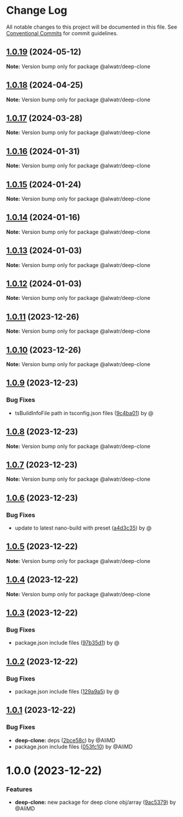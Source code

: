 # Change Log

All notable changes to this project will be documented in this file.
See [Conventional Commits](https://conventionalcommits.org) for commit guidelines.

## [1.0.19](https://github.com/Alwatr/nanolib/compare/@alwatr/deep-clone@1.0.18...@alwatr/deep-clone@1.0.19) (2024-05-12)

**Note:** Version bump only for package @alwatr/deep-clone

## [1.0.18](https://github.com/Alwatr/nanolib/compare/@alwatr/deep-clone@1.0.17...@alwatr/deep-clone@1.0.18) (2024-04-25)

**Note:** Version bump only for package @alwatr/deep-clone

## [1.0.17](https://github.com/Alwatr/nanolib/compare/@alwatr/deep-clone@1.0.16...@alwatr/deep-clone@1.0.17) (2024-03-28)

**Note:** Version bump only for package @alwatr/deep-clone

## [1.0.16](https://github.com/Alwatr/nanolib/compare/@alwatr/deep-clone@1.0.15...@alwatr/deep-clone@1.0.16) (2024-01-31)

**Note:** Version bump only for package @alwatr/deep-clone

## [1.0.15](https://github.com/Alwatr/nanolib/compare/@alwatr/deep-clone@1.0.14...@alwatr/deep-clone@1.0.15) (2024-01-24)

**Note:** Version bump only for package @alwatr/deep-clone

## [1.0.14](https://github.com/Alwatr/nanolib/compare/@alwatr/deep-clone@1.0.13...@alwatr/deep-clone@1.0.14) (2024-01-16)

**Note:** Version bump only for package @alwatr/deep-clone

## [1.0.13](https://github.com/Alwatr/nanolib/compare/@alwatr/deep-clone@1.0.12...@alwatr/deep-clone@1.0.13) (2024-01-03)

**Note:** Version bump only for package @alwatr/deep-clone

## [1.0.12](https://github.com/Alwatr/nanolib/compare/@alwatr/deep-clone@1.0.11...@alwatr/deep-clone@1.0.12) (2024-01-03)

**Note:** Version bump only for package @alwatr/deep-clone

## [1.0.11](https://github.com/Alwatr/nanolib/compare/@alwatr/deep-clone@1.0.10...@alwatr/deep-clone@1.0.11) (2023-12-26)

**Note:** Version bump only for package @alwatr/deep-clone

## [1.0.10](https://github.com/Alwatr/nanolib/compare/@alwatr/deep-clone@1.0.9...@alwatr/deep-clone@1.0.10) (2023-12-26)

**Note:** Version bump only for package @alwatr/deep-clone

## [1.0.9](https://github.com/Alwatr/nanolib/compare/@alwatr/deep-clone@1.0.8...@alwatr/deep-clone@1.0.9) (2023-12-23)

### Bug Fixes

- tsBuildInfoFile path in tsconfig.json files ([9c4ba01](https://github.com/Alwatr/nanolib/commit/9c4ba01afdd6657de4e5feef09bb6ee03d9ce053)) by @

## [1.0.8](https://github.com/Alwatr/nanolib/compare/@alwatr/deep-clone@1.0.7...@alwatr/deep-clone@1.0.8) (2023-12-23)

**Note:** Version bump only for package @alwatr/deep-clone

## [1.0.7](https://github.com/Alwatr/nanolib/compare/@alwatr/deep-clone@1.0.6...@alwatr/deep-clone@1.0.7) (2023-12-23)

**Note:** Version bump only for package @alwatr/deep-clone

## [1.0.6](https://github.com/Alwatr/nanolib/compare/@alwatr/deep-clone@1.0.5...@alwatr/deep-clone@1.0.6) (2023-12-23)

### Bug Fixes

- update to latest nano-build with preset ([a4d3c35](https://github.com/Alwatr/nanolib/commit/a4d3c35f9d86521312bd16dd9853519f4ed2e0b4)) by @

## [1.0.5](https://github.com/Alwatr/nanolib/compare/@alwatr/deep-clone@1.0.4...@alwatr/deep-clone@1.0.5) (2023-12-22)

**Note:** Version bump only for package @alwatr/deep-clone

## [1.0.4](https://github.com/Alwatr/nanolib/compare/@alwatr/deep-clone@1.0.3...@alwatr/deep-clone@1.0.4) (2023-12-22)

**Note:** Version bump only for package @alwatr/deep-clone

## [1.0.3](https://github.com/Alwatr/nanolib/compare/@alwatr/deep-clone@1.0.2...@alwatr/deep-clone@1.0.3) (2023-12-22)

### Bug Fixes

- package.json include files ([97b35d1](https://github.com/Alwatr/nanolib/commit/97b35d11bf4125f482f595db81f284804d2870ed)) by @

## [1.0.2](https://github.com/Alwatr/nanolib/compare/@alwatr/deep-clone@1.0.1...@alwatr/deep-clone@1.0.2) (2023-12-22)

### Bug Fixes

- package.json include files ([129a9a5](https://github.com/Alwatr/nanolib/commit/129a9a5df31f1199769432d7e689d213f2dcaa43)) by @

## [1.0.1](https://github.com/Alwatr/nanolib/compare/@alwatr/deep-clone@1.0.0...@alwatr/deep-clone@1.0.1) (2023-12-22)

### Bug Fixes

- **deep-clone:** deps ([2bce58c](https://github.com/Alwatr/nanolib/commit/2bce58c0742e3547a4bbc6c9efb792d5dca9375b)) by @AliMD
- package.json include files ([053fc10](https://github.com/Alwatr/nanolib/commit/053fc10b518038647136db9ada2433e27ecb2e63)) by @AliMD

# 1.0.0 (2023-12-22)

### Features

- **deep-clone:** new package for deep clone obj/array ([9ac5379](https://github.com/Alwatr/nanolib/commit/9ac5379bd579b85d165a79b75bb782654167430d)) by @AliMD
